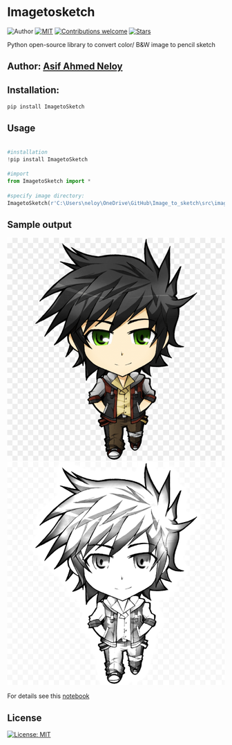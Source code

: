 # Imagetosketch
![Author](https://img.shields.io/badge/author-aaneloy-blue)
[![MIT](https://img.shields.io/badge/license-MIT-5eba00.svg)](https://github.com/aaneloy/Image_to_sketch/main/LICENSE.txt)
[![Contributions welcome](https://img.shields.io/badge/contributions-welcome-brightgreen.svg?style=flat)](https://github.com/aaneloy/Image_to_sketch)
[![Stars](https://img.shields.io/github/stars/aaneloy/data-scaler.svg?style=social)](https://github.com/aaneloy/Image_to_sketch/stargazers)

Python open-source library to convert color/ B&amp;W image to pencil sketch

## Author: [Asif Ahmed Neloy](https://aaneloy.ca/)

## Installation:
```
pip install ImagetoSketch

```

## Usage

```python

#installation
!pip install ImagetoSketch

#import
from ImagetoSketch import *

#specify image directory:
ImagetoSketch(r'C:\Users\neloy\OneDrive\GitHub\Image_to_sketch\src\images\demo_2.png')

```

## Sample output
![Original Image](https://github.com/aaneloy/Image_to_sketch/blob/main/src/images/demo_2.png "Original Image") ![Sketched Image](https://github.com/aaneloy/Image_to_sketch/blob/main/src/images/sketch_2.png "Sketched Image")




For details see this [notebook](https://github.com/aaneloy/scaler_selector/blob/main/src/test.ipynb)

## License
[![License: MIT](https://img.shields.io/badge/License-MIT-yellow.svg)](https://opensource.org/licenses/MIT)